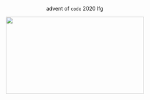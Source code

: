<p align="center">advent of <code>code</code> 2020 lfg</p>
<p align="center">
  <img width="375" height="208" src="http://78.media.tumblr.com/94f358044222992f407f555c52a36d2a/tumblr_p1iefnX8k11r9dm6no2_540.gif">
</p>